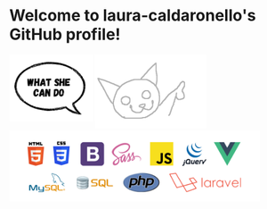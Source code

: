 <h1>Welcome to laura-caldaronello's GitHub profile!</h1>
<p float="left">
    <img width="150" src="img/cloud.png" align="top">
    <img width="200" src="img/pointing.gif">
    <img width="450" src="img/linguaggi.png">
</p>

